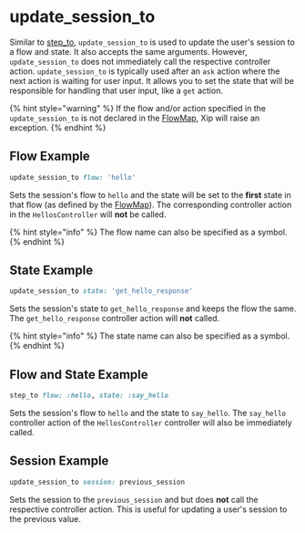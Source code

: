 # update\_session\_to

Similar to [step\_to](step_to.md), `update_session_to` is used to update the user's session to a flow and state. It also accepts the same arguments. However, `update_session_to` does not immediately call the respective controller action. `update_session_to` is typically used after an `ask` action where the next action is waiting for user input. It allows you to set the state that will be responsible for handling that user input, like a `get` action.

{% hint style="warning" %}
If the flow and/or action specified in the `update_session_to` is not declared in the [FlowMap](../../flows/flowmap.md), Xip will raise an exception.
{% endhint %}

## Flow Example

```ruby
update_session_to flow: 'hello'
```

Sets the session's flow to `hello` and the state will be set to the **first** state in that flow \(as defined by the [FlowMap](../../flows/flowmap.md)\). The corresponding controller action in the `HellosController` will **not** be called.

{% hint style="info" %}
The flow name can also be specified as a symbol.
{% endhint %}

## State Example

```ruby
update_session_to state: 'get_hello_response'
```

Sets the session's state to `get_hello_response` and keeps the flow the same. The `get_hello_response` controller action will **not** called.

{% hint style="info" %}
The state name can also be specified as a symbol.
{% endhint %}

## Flow and State Example

```ruby
step_to flow: :hello, state: :say_hello
```

Sets the session's flow to `hello` and the state to `say_hello`. The `say_hello` controller action of the `HellosController` controller will also be immediately called.

## Session Example

```ruby
update_session_to session: previous_session
```

Sets the session to the `previous_session` and but does **not** call the respective controller action. This is useful for updating a user's session to the previous value.

